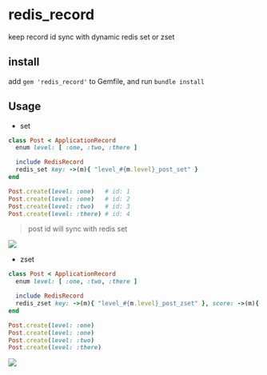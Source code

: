 # redis_record
keep record id sync with dynamic redis set or zset

## install

add `gem 'redis_record'` to Gemfile, and run `bundle install`

## Usage
* set
```ruby
class Post < ApplicationRecord
  enum level: [ :one, :two, :there ]

  include RedisRecord
  redis_set key: ->(m){ "level_#{m.level}_post_set" }
end
```
```ruby
Post.create(level: :one)   # id: 1
Post.create(level: :one)   # id: 2
Post.create(level: :two)   # id: 3
Post.create(level: :there) # id: 4
```
> post id will sync with redis set

![](http://ww1.sinaimg.cn/large/006tKfTcjw1f6gc1feycqj31hc0vsdix.jpg)

* zset

```ruby
class Post < ApplicationRecord
  enum level: [ :one, :two, :there ]

  include RedisRecord
  redis_zset key: ->(m){ "level_#{m.level}_post_zset" }, score: ->(m){ m.updated_at.to_i }
end
```
```ruby
Post.create(level: :one)
Post.create(level: :one)
Post.create(level: :two)
Post.create(level: :there)
```
![](http://ww1.sinaimg.cn/large/006tKfTcjw1f6gc6mmk9sj31hc0vsgov.jpg)
